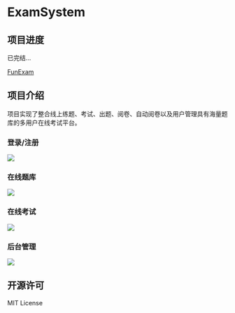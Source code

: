 # ExamSystem

## 项目进度

已完结...

[FunExam](http://fun.swpuiot.com)


## 项目介绍

项目实现了整合线上练题、考试、出题、阅卷、自动阅卷以及用户管理具有海量题库的多用户在线考试平台。  

### 登录/注册

![](https://github.com/w3fun/ExamSystem/blob/v2/MDpic/register.png)

### 在线题库

![](https://github.com/w3fun/ExamSystem/blob/v2/MDpic/questionBank.png)

### 在线考试

![](https://github.com/w3fun/ExamSystem/blob/v2/MDpic/exam.png)

### 后台管理

![](https://github.com/w3fun/ExamSystem/blob/v2/MDpic/endManager.png)


## 开源许可

MIT License

